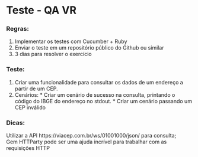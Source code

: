 <html>

<head>
    <meta charset="UTF-8" />
</head>

<body>
    <h1>Teste - QA VR</h1>
    <br\>
        <h3>Regras:</h3>
        <ol>
            <li> Implementar os testes com Cucumber + Ruby</li>
            <li>Enviar o teste em um repositório público do Github ou similar</li>
            <li> 3 dias para resolver o exercício</li>
        </ol>
        <h3>Teste:</h3>
        <ol>
            <li> Criar uma funcionalidade para consultar os dados de um endereço a partir de um CEP.</li>
            <li> Cenários:
                * Criar um cenário de sucesso na consulta, printando o código do IBGE do endereço no stdout.
                * Criar um cenário passando um CEP inválido
            </li>
        </ol>
        <h3>Dicas:</h3>
        Utilizar a API https://viacep.com.br/ws/01001000/json/ para consulta;
        <br>
        Gem HTTParty pode ser uma ajuda incrível para trabalhar com as requisições HTTP
</body>

</html>
